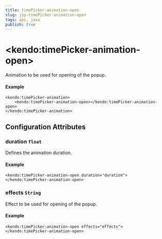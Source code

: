 ```yaml
---
title: timePicker-animation-open
slug: jsp-timePicker-animation-open
tags: api, java
publish: true
---
```


# \<kendo:timePicker-animation-open\>

Animation to be used for opening of the popup.

#### Example
    <kendo:timePicker-animation>
        <kendo:timePicker-animation-open></kendo:timePicker-animation-open>
    </kendo:timePicker-animation>

## Configuration Attributes

### duration `float`

Defines the animation duration.

#### Example
    <kendo:timePicker-animation-open duration="duration">
    </kendo:timePicker-animation-open>

### effects `String`

Effect to be used for opening of the popup.

#### Example
    <kendo:timePicker-animation-open effects="effects">
    </kendo:timePicker-animation-open>

